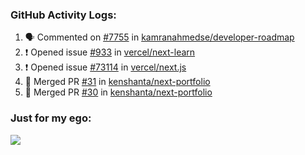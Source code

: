 

  <h3>GitHub Activity Logs:</h3>

  <!--START_SECTION:activity-->

1. 🗣 Commented on [#7755](https://github.com/kamranahmedse/developer-roadmap/issues/7755#issuecomment-2496198849) in [kamranahmedse/developer-roadmap](https://github.com/kamranahmedse/developer-roadmap)
2. ❗ Opened issue [#933](https://github.com/vercel/next-learn/issues/933) in [vercel/next-learn](https://github.com/vercel/next-learn)
3. ❗ Opened issue [#73114](https://github.com/vercel/next.js/issues/73114) in [vercel/next.js](https://github.com/vercel/next.js)
4. 🎉 Merged PR [#31](https://github.com/kenshanta/next-portfolio/pull/31) in [kenshanta/next-portfolio](https://github.com/kenshanta/next-portfolio)
5. 🎉 Merged PR [#30](https://github.com/kenshanta/next-portfolio/pull/30) in [kenshanta/next-portfolio](https://github.com/kenshanta/next-portfolio)
      <!--END_SECTION:activity-->




### Just for my ego:

![](https://komarev.com/ghpvc/?username=kenshanta&color=orange&style=for-the-badge)
